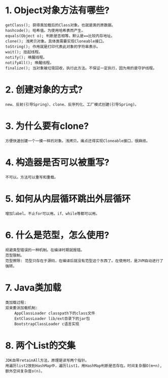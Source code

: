 # 1. Object对象方法有哪些?
    getClass(); 获得类加载后的Class对象。也就是类的原数据。
    hashcode(); 哈希值。为使用哈希表而产生。
    equals(Object o); 判断是否相等。默认是==比较内存地址。
    clone(); 浅拷贝对象。具体类需要实现Cloneable接口。
    toString(); 作用就是打印代表此对象的字符串表示。
    wait(); 挂起线程。
    notify(); 唤醒线程。
    notifyAll(); 唤醒线程。
    finalize(); 当对象被垃圾回收，执行此方法。不保证一定执行，因为用的是守护线程。
# 2. 创建对象的方式?
    new、反射(引导Spring)、clone、反序列化、工厂模式创建(引导Spring)。
# 3. 为什么要有clone?
    方便快速创建一个一摸一样的对象。浅拷贝。痛点还得实现Cloneable接口，很麻烦。
# 4. 构造器是否可以被重写?
    不可以。方法可以重写和重载。
# 5. 如何从内层循环跳出外层循环
    增加label。不止for可以用。if、while等都可以用。
# 6. 什么是范型，怎么使用?
    规避类型错误的一种机制。在编译时期就报错。
    范型限制。
    范型擦除: 范型只存在于源码，在编译后就没有范型这个东西了。在使用时，是JVM自动进行了强转。
# 7. Java类加载
    类加载过程:
    双亲委派加载机制: 
        AppClassLoader classpath下的class文件
        ExtClassLoader lib/ext目录下的jar包
        BootstrapClassLoader c语言实现
# 8. 两个List的交集
    JDK自带retainAll方法，原理是读写两个指针。
    用遍历list2放到HashMap中，遍历list1，用HashMap判断是否存在。时间复杂服O(m+n),额外空间复杂度o(n)。
